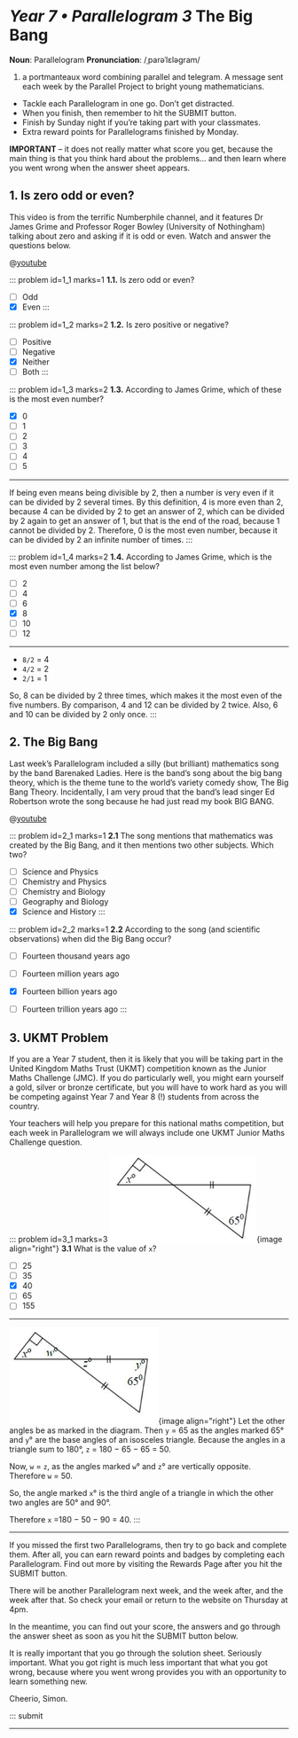 # _Year 7 • Parallelogram 3_ The Big Bang

<div class="dictionary">

__Noun__: Parallelogram
__Pronunciation__: /ˌparəˈlɛləɡram/

1. a portmanteaux word combining parallel and telegram. A message sent each
week by the Parallel Project to bright young mathematicians.

</div>

* Tackle each Parallelogram in one go. Don’t get distracted.
* When you finish, then remember to hit the SUBMIT button.
* Finish by Sunday night if you’re taking part with your classmates.
* Extra reward points for Parallelograms finished by Monday.

__IMPORTANT__ – it does not really matter what score you get, because the main thing is that you think hard about the problems... and then learn where you went wrong when the answer sheet appears.


## 1. Is zero odd or even?

This video is from the terrific Numberphile channel, and it features Dr James Grime and Professor Roger Bowley (University of Nothingham) talking about zero and asking if it is odd or even. Watch and answer the questions below.

@[youtube](8t1TC-5OLdM?rel=0)

::: problem id=1_1 marks=1
__1.1.__ Is zero odd or even?

* [ ] Odd
* [x] Even
:::

::: problem id=1_2 marks=2
__1.2.__ Is zero positive or negative?

* [ ] Positive
* [ ] Negative
* [x] Neither
* [ ] Both
:::

::: problem id=1_3 marks=2
__1.3.__ According to James Grime, which of these is the most even number?

* [x] 0
* [ ] 1
* [ ] 2
* [ ] 3
* [ ] 4
* [ ] 5

---

If being even means being divisible by 2, then a number is very even if it can be divided by 2 several times. By this definition, 4 is more even than 2, because 4 can be divided by 2 to get an answer of 2, which can be divided by 2 again to get an answer of 1, but that is the end of the road, because 1 cannot be divided by 2. Therefore, 0 is the most even number, because it can be divided by 2 an infinite number of times.
:::

::: problem id=1_4 marks=2
__1.4.__ According to James Grime, which is the most even number among the list below?

* [ ] 2
* [ ] 4
* [ ] 6
* [x] 8
* [ ] 10
* [ ] 12

---

* `8/2` = 4
* `4/2` = 2
* `2/1` = 1

So, 8 can be divided by 2 three times, which makes it the most even of the five numbers. By comparison, 4 and 12 can be divided by 2 twice. Also, 6 and 10 can be divided by 2 only once.
:::


## 2. The Big Bang

Last week’s Parallelogram included a silly (but brilliant) mathematics song by the band Barenaked Ladies. Here is the band’s song about the big bang theory, which is the theme tune to the world’s variety comedy show, The Big Bang Theory. Incidentally, I am very proud that the band’s lead singer Ed Robertson wrote the song because he had just read my book BIG BANG.

@[youtube](CMSYv_Z4SI8?rel=0)

::: problem id=2_1 marks=1
__2.1__ The song mentions that mathematics was created by the Big Bang, and it then mentions two other subjects. Which two?

* [ ] Science and Physics
* [ ] Chemistry and Physics
* [ ] Chemistry and Biology
* [ ] Geography and Biology
* [x] Science and History
:::

::: problem id=2_2 marks=1
__2.2__ According to the song (and scientific observations) when did the Big Bang occur?

* [ ] Fourteen thousand years ago
* [ ] Fourteen million years ago
* [x] Fourteen billion years ago
* [ ] Fourteen trillion years ago
:::


## 3.	UKMT Problem

If you are a Year 7 student, then it is likely that you will be taking part in the United Kingdom Maths Trust (UKMT) competition known as the Junior Maths Challenge (JMC). If you do particularly well, you might earn yourself a gold, silver or bronze certificate, but you will have to work hard as you will be competing against Year 7 and Year 8 (!) students from across the country.

Your teachers will help you prepare for this national maths competition, but each week in Parallelogram we will always include one UKMT Junior Maths Challenge question.

::: problem id=3_1 marks=3
![](/resources/7-03-the-big-bang/3-angles-question.jpg){image align="right"}
__3.1__ What is the value of `x`?

* [ ] 25
* [ ] 35
* [x] 40
* [ ] 65
* [ ] 155

---

![](/resources/7-03-the-big-bang/3-angles-answer.jpg){image align="right"}
Let the other angles be as marked in the diagram. Then `y` = 65 as the angles marked 65° and `y`° are the base angles of an isosceles triangle. Because the angles in a triangle sum to 180°, `z` = 180 − 65 − 65 = 50.

Now, `w` = `z`, as the angles marked `w`° and `z`° are vertically opposite. Therefore `w` = 50.

So, the angle marked `x`° is the third angle of a triangle in which the other two angles are 50° and 90°.

Therefore `x` =180 − 50 − 90 = 40.
:::


***

If you missed the first two Parallelograms, then try to go back and complete them. After all, you can earn reward points and badges by completing each Parallelogram. Find out more by visiting the Rewards Page after you hit the SUBMIT button.

There will be another Parallelogram next week, and the week after, and the week after that. So check your email or return to the website on Thursday at 4pm.

In the meantime, you can find out your score, the answers and go through the answer sheet as soon as you hit the SUBMIT button below.

It is really important that you go through the solution sheet. Seriously important. What you got right is much less important that what you got wrong, because where you went wrong provides you with an opportunity to learn something new.

Cheerio,
Simon.


::: submit


---
